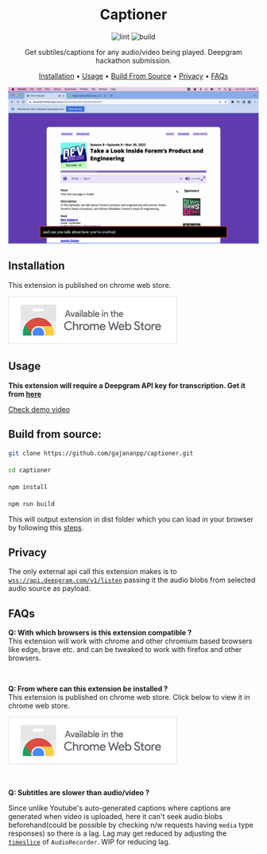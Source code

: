 <div align="center">

# Captioner

![lint](https://github.com/gajananpp/captioner/actions/workflows/lint.yml/badge.svg) 
![build](https://github.com/gajananpp/captioner/actions/workflows/build.yml/badge.svg) 

Get subtiles/captions for any audio/video being played. Deepgram hackathon submission.

[Installation](#installation) •
[Usage](#usage) •
[Build From Source](#build-from-source) •
[Privacy](#privacy) •
[FAQs](#faqs)

<a href="https://youtu.be/UEU82AUhW8g"><img src="assets/thumbnail.png" alt="Demo PNG" width="640"/></a>

</div>

## Installation
This extension is published on chrome web store.

[![Add from Chrome web store](assets/chrome-web-store-btn.png)](https://chrome.google.com/webstore/detail/captioner/gjcdikfmiodlggkpnllcjbffjfbhfnnn)

## Usage

**This extension will require a Deepgram API key for transcription. Get it from [here](https://console.deepgram.com/signup)**

[Check demo video](https://youtu.be/UEU82AUhW8g)

## Build from source:

```bash
git clone https://github.com/gajananpp/captioner.git

cd captioner

npm install

npm run build
```
This will output extension in dist folder which you can load in your browser by following this [steps](https://developer.chrome.com/docs/extensions/mv3/getstarted/#:~:text=The%20directory%20holding%20the%20manifest%20file%20can%20be%20added%20as%20an%20extension%20in%20developer%20mode%20in%20its%20current%20state.).


## Privacy
The only external api call this extension makes is to [`wss://api.deepgram.com/v1/listen`](https://developers.deepgram.com/api-reference/#transcription-streaming) passing it the audio blobs from selected audio source as payload.

## FAQs

**Q: With which browsers is this extension compatible ?**
<br>
This extension will work with chrome and other chromium based browsers like edge, brave etc. and can be tweaked to work with firefox and other browsers.

<br>

**Q: From where can this extension be installed ?**
<br>
This extension is published on chrome web store. Click below to view it in chrome web store.

[![Add from Chrome web store](assets/chrome-web-store-btn.png)](https://chrome.google.com/webstore/detail/captioner/gjcdikfmiodlggkpnllcjbffjfbhfnnn)

<br>

**Q: Subtitles are slower than audio/video ?**
<br>

Since unlike Youtube's auto-generated captions where captions are generated when video is uploaded, here it can't seek audio blobs beforehand(could be possible by checking n/w requests having `media` type responses) so there is a lag. Lag may get reduced by adjusting the [`timeslice`](https://github.com/gajananpp/captioner/blob/main/src/content-script/index.tsx#L21) of `AudioRecorder`. WIP for reducing lag.
<br>